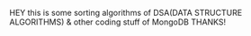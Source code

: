 HEY 
this is some sorting algorithms of DSA(DATA STRUCTURE ALGORITHMS) & other coding stuff of MongoDB
THANKS!
